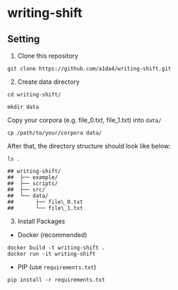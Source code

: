 # writing-shift

## Setting
1. Clone this repository
```
git clone https://github.com/a1da4/writing-shift.git
```

2. Create data directory

```
cd writing-shift/
```

```
mkdir data
```

Copy your corpora (e.g. file\_0.txt, file\_1.txt) into `data/`  

```
cp /path/to/your/corpora data/
```

After that, the directory structure should look like below:
```
ls .

## writing-shift/
##  ├── example/
##  ├── scripts/
##  ├── src/
##  └── data/
##       ├── file\_0.txt
##       └── file\_1.txt 
```

3. Install Packages

 - Docker (recommended) 

```
docker build -t writing-shift .
docker run -it writing-shift
```

 - PIP (use `requirements.txt`)  

```
pip install -r requirements.txt
```
